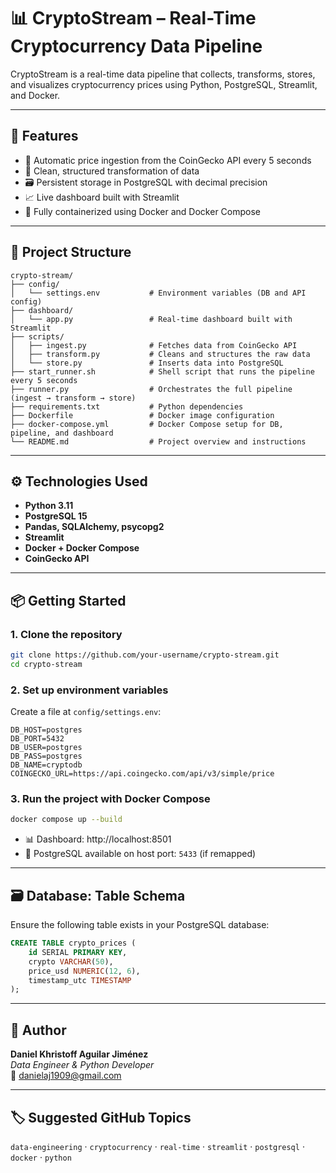 # 📊 CryptoStream – Real-Time Cryptocurrency Data Pipeline

CryptoStream is a real-time data pipeline that collects, transforms, stores, and visualizes cryptocurrency prices using Python, PostgreSQL, Streamlit, and Docker.

---

## 🚀 Features

- 🔄 Automatic price ingestion from the CoinGecko API every 5 seconds  
- 🧼 Clean, structured transformation of data  
- 🗃 Persistent storage in PostgreSQL with decimal precision  
- 📈 Live dashboard built with Streamlit  
- 🐳 Fully containerized using Docker and Docker Compose  

---

## 🧱 Project Structure

```plaintext
crypto-stream/
├── config/
│   └── settings.env           # Environment variables (DB and API config)
├── dashboard/
│   └── app.py                 # Real-time dashboard built with Streamlit
├── scripts/
│   ├── ingest.py              # Fetches data from CoinGecko API
│   ├── transform.py           # Cleans and structures the raw data
│   └── store.py               # Inserts data into PostgreSQL
├── start_runner.sh            # Shell script that runs the pipeline every 5 seconds
├── runner.py                  # Orchestrates the full pipeline (ingest → transform → store)
├── requirements.txt           # Python dependencies
├── Dockerfile                 # Docker image configuration
├── docker-compose.yml         # Docker Compose setup for DB, pipeline, and dashboard
└── README.md                  # Project overview and instructions
```

---

## ⚙️ Technologies Used

- **Python 3.11**
- **PostgreSQL 15**
- **Pandas, SQLAlchemy, psycopg2**
- **Streamlit**
- **Docker + Docker Compose**
- **CoinGecko API**

---

## 📦 Getting Started

### 1. Clone the repository

```bash
git clone https://github.com/your-username/crypto-stream.git
cd crypto-stream
```

### 2. Set up environment variables

Create a file at `config/settings.env`:

```env
DB_HOST=postgres
DB_PORT=5432
DB_USER=postgres
DB_PASS=postgres
DB_NAME=cryptodb
COINGECKO_URL=https://api.coingecko.com/api/v3/simple/price
```

### 3. Run the project with Docker Compose

```bash
docker compose up --build
```

- 📊 Dashboard: http://localhost:8501  
- 🐘 PostgreSQL available on host port: `5433` (if remapped)

---

## 🗃 Database: Table Schema

Ensure the following table exists in your PostgreSQL database:

```sql
CREATE TABLE crypto_prices (
    id SERIAL PRIMARY KEY,
    crypto VARCHAR(50),
    price_usd NUMERIC(12, 6),
    timestamp_utc TIMESTAMP
);
```

---

## 👤 Author

**Daniel Khristoff Aguilar Jiménez**  
_Data Engineer & Python Developer_  
📧 danielaj1909@gmail.com

---

## 🏷 Suggested GitHub Topics

`data-engineering` · `cryptocurrency` · `real-time` · `streamlit` · `postgresql` · `docker` · `python`

